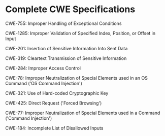 

# Complete CWE Specifications

CWE-755: Improper Handling of Exceptional Conditions

CWE-1285: Improper Validation of Specified Index, Position, or Offset in Input

CWE-201: Insertion of Sensitive Information Into Sent Data

CWE-319: Cleartext Transmission of Sensitive Information

CWE-284: Improper Access Control

CWE-78: Improper Neutralization of Special Elements used in an OS Command ('OS Command Injection')

CWE-321: Use of Hard-coded Cryptographic Key

CWE-425: Direct Request ('Forced Browsing')

CWE-77: Improper Neutralization of Special Elements used in a Command ('Command Injection')

CWE-184: Incomplete List of Disallowed Inputs
